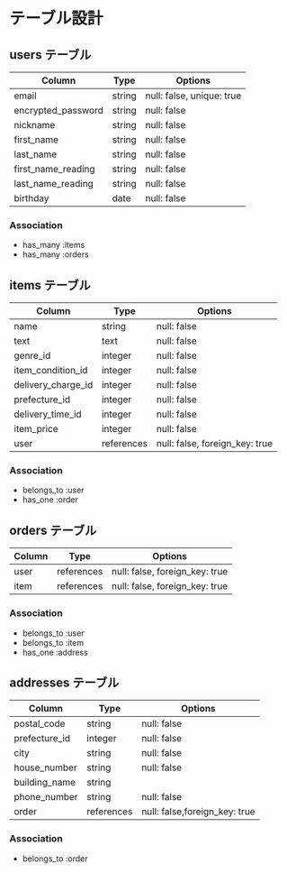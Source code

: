 # テーブル設計

## users テーブル

| Column             | Type    | Options                   |
| ------------------ | ------- | ------------------------- |
| email              | string  | null: false, unique: true |
| encrypted_password | string  | null: false               |
| nickname           | string  | null: false               |
| first_name         | string  | null: false               |
| last_name          | string  | null: false               |
| first_name_reading | string  | null: false               |
| last_name_reading  | string  | null: false               |
| birthday           | date    | null: false               |

### Association

- has_many :items
- has_many :orders


## items テーブル

| Column             | Type       | Options                        |
| ------------------ | ---------- | ------------------------------ |
| name               | string     | null: false                    |
| text               | text       | null: false                    |
| genre_id           | integer    | null: false                    |
| item_condition_id  | integer    | null: false                    |
| delivery_charge_id | integer    | null: false                    |
| prefecture_id      | integer    | null: false                    |
| delivery_time_id   | integer    | null: false                    |
| item_price         | integer    | null: false                    |
| user               | references | null: false, foreign_key: true |

### Association

- belongs_to :user
- has_one :order

## orders テーブル

| Column             | Type       | Options                        |
| ------------------ | ---------- | ------------------------------ |
| user               | references | null: false, foreign_key: true |
| item               | references | null: false, foreign_key: true |

### Association

- belongs_to :user
- belongs_to :item
- has_one    :address

## addresses テーブル

| Column         | Type       | Options                       |
| -------------- | ---------- | ----------------------------- |
| postal_code    | string     | null: false                   |
| prefecture_id  | integer    | null: false                   |
| city           | string     | null: false                   |
| house_number   | string     | null: false                   |
| building_name  | string     |                               |
| phone_number   | string     | null: false                   |
| order          | references | null: false,foreign_key: true |

### Association

- belongs_to :order
